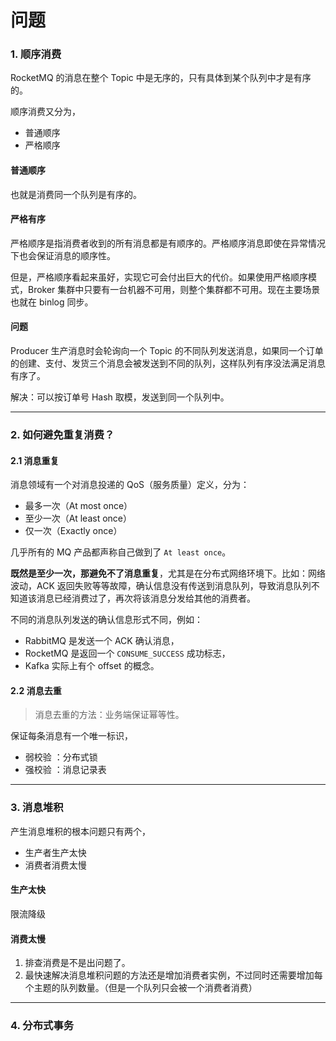 # 问题


### 1. 顺序消费
RocketMQ 的消息在整个 Topic 中是无序的，只有具体到某个队列中才是有序的。

顺序消费又分为，
- 普通顺序
- 严格顺序

#### 普通顺序
也就是消费同一个队列是有序的。

#### 严格有序
严格顺序是指消费者收到的所有消息都是有顺序的。严格顺序消息即使在异常情况下也会保证消息的顺序性。

但是，严格顺序看起来虽好，实现它可会付出巨大的代价。如果使用严格顺序模式，Broker 集群中只要有一台机器不可用，则整个集群都不可用。现在主要场景也就在 binlog 同步。

#### 问题
Producer 生产消息时会轮询向一个 Topic 的不同队列发送消息，如果同一个订单的创建、支付、发货三个消息会被发送到不同的队列，这样队列有序没法满足消息有序了。

解决：可以按订单号 Hash 取模，发送到同一个队列中。


---
### 2. 如何避免重复消费？

#### 2.1 消息重复
消息领域有一个对消息投递的 QoS（服务质量）定义，分为：
- 最多一次（At most once）
- 至少一次（At least once）
- 仅一次（Exactly once）

几乎所有的 MQ 产品都声称自己做到了 `At least once`。

**既然是至少一次，那避免不了消息重复**，尤其是在分布式网络环境下。比如：网络波动，ACK 返回失败等等故障，确认信息没有传送到消息队列，导致消息队列不知道该消息已经消费过了，再次将该消息分发给其他的消费者。

不同的消息队列发送的确认信息形式不同，例如：
- RabbitMQ 是发送一个 ACK 确认消息，
- RocketMQ 是返回一个 `CONSUME_SUCCESS` 成功标志，
- Kafka 实际上有个 offset 的概念。

#### 2.2 消息去重
> 消息去重的方法：业务端保证幂等性。

保证每条消息有一个唯一标识，

- 弱校验 ：分布式锁
- 强校验 ：消息记录表



---
### 3. 消息堆积

产生消息堆积的根本问题只有两个，
- 生产者生产太快
- 消费者消费太慢

#### 生产太快
限流降级

#### 消费太慢
1. 排查消费是不是出问题了。
2. 最快速解决消息堆积问题的方法还是增加消费者实例，不过同时还需要增加每个主题的队列数量。（但是一个队列只会被一个消费者消费）




---
### 4. 分布式事务